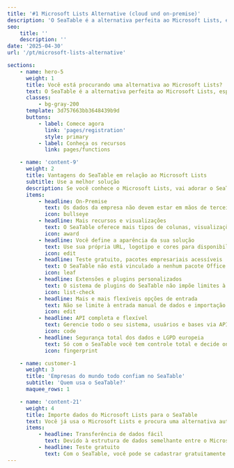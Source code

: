 ```yaml
---
title: '#1 Microsoft Lists Alternative (cloud und on-premise)'
description: 'O SeaTable é a alternativa perfeita ao Microsoft Lists, especialmente para empresas que não pretendem armazenar os seus dados na Microsoft Cloud, mas que pretendem manter o controlo total com um servidor auto-hospedado. O SeaTable é a única alternativa real no local.'
seo:
    title: ''
    description: ''
date: '2025-04-30'
url: '/pt/microsoft-lists-alternative'

sections:
    - name: hero-5
      weight: 1
      title: Você está procurando uma alternativa ao Microsoft Lists?
      text: O SeaTable é a alternativa perfeita ao Microsoft Lists, especialmente para empresas que não querem armazenar seus dados na nuvem da Microsoft, mas desejam ter controle total com um servidor auto-hospedado. O SeaTable é a única verdadeira alternativa on-premise.
      classes:
          - bg-gray-200
      template: 3d757663bb3648439b9d
      buttons:
          - label: Comece agora
            link: 'pages/registration'
            style: primary
          - label: Conheça os recursos
            link: pages/functions

    - name: 'content-9'
      weight: 2
      title: Vantagens do SeaTable em relação ao Microsoft Lists
      subtitle: Use a melhor solução
      description: Se você conhece o Microsoft Lists, vai adorar o SeaTable. O SeaTable oferece mais recursos e, como única alternativa, a possibilidade de rodar o SeaTable em seu próprio servidor, no seu data center, com seu domínio e identidade visual.
      items:
          - headline: On-Premise
            text: Os dados da empresa não devem estar em mãos de terceiros, mas sim em um sistema SeaTable auto-hospedado.<br><br>O Microsoft Lists só está disponível como parte do Office 365 na nuvem da Microsoft. Com o SeaTable, você decide onde instalar seu sistema e quem tem acesso aos seus dados.<br><br>O SeaTable roda tanto em servidores Linux quanto Windows, dedicados ou virtualizados. Até mesmo operação em cluster é possível.
            icon: bullseye
          - headline: Mais recursos e visualizações
            text: O SeaTable oferece mais tipos de colunas, visualizações e opções de entrada.<br><br>Com mais de 20 tipos de colunas, o SeaTable oferece muito mais possibilidades de coleta de dados do que o Microsoft Lists.<br><br>Apenas o SeaTable permite vincular planilhas, entrada de dados via formulários web e exibe os dados em Kanban ou gráficos.
            icon: award
          - headline: Você define a aparência da sua solução
            text: Use sua própria URL, logotipo e cores para disponibilizar o SeaTable aos seus colaboradores.<br><br>Não é possível personalizar o Microsoft Lists de acordo com a identidade visual da sua empresa, assim como outros produtos do Office 365. Você precisa aceitar o que é oferecido.<br><br>O SeaTable é exatamente o oposto. Você escolhe a URL de acesso, as cores e o logotipo, e até mesmo os templates do SeaTable podem ser personalizados.
            icon: edit
          - headline: Teste gratuito, pacotes empresariais acessíveis
            text: O SeaTable não está vinculado a nenhum pacote Office. Você pode testar o SeaTable facilmente na nuvem.<br><br>O SeaTable está disponível em várias versões. O SeaTable Cloud oferece todas as funcionalidades para o usuário, para que você possa testar o SeaTable com comodidade. O servidor SeaTable também pode ser instalado e testado gratuitamente e sem compromisso com até três usuários.
            icon: leaf
          - headline: Extensões e plugins personalizados
            text: O sistema de plugins do SeaTable não impõe limites à sua criatividade.<br><br>Precisa de uma visualização especial para dados geográficos? Sem problemas!<br><br>O SeaTable oferece um sistema próprio de plugins, permitindo expandir e adaptar as funcionalidades do SeaTable conforme suas necessidades.
            icon: list-check
          - headline: Mais e mais flexíveis opções de entrada
            text: Não se limite à entrada manual de dados e importação do Excel com o Microsoft Lists.<br><br>O Microsoft Lists oferece menos opções de entrada de dados do que o SeaTable. Use formulários web, links de compartilhamento e “Data Collection Sheets” para permitir que colaboradores ou parceiros coletem dados. Assim, você pode consolidar todas as informações em um único sistema.
            icon: edit
          - headline: API completa e flexível
            text: Gerencie todo o seu sistema, usuários e bases via API.<br><br>O Microsoft Lists não oferece interface de API, tornando difícil a integração com suas próprias soluções.<br><br>A API do SeaTable facilita tudo isso. Você tem acesso a todas as funções de API para modificar dados dentro de uma base, além de várias outras chamadas para usuários, líderes de equipe e administradores. Confira nossa [API Reference](https://api.seatable.io).
            icon: code
          - headline: Segurança total dos dados e LGPD europeia
            text: Só com o SeaTable você tem controle total e decide onde seus dados são armazenados.<br><br>A Microsoft é uma empresa americana e armazena seus dados em data centers nos EUA. Se isso não for um problema para você, ótimo. Mas se quiser controle total sobre o fluxo e o local de armazenamento dos dados, use seu próprio servidor SeaTable. Assim, você pode usar o SeaTable para dados sensíveis, pessoais ou em áreas que exigem maior proteção. Só um sistema on-premise permite isso.
            icon: fingerprint

    - name: customer-1
      weight: 3
      title: 'Empresas do mundo todo confiam no SeaTable'
      subtitle: 'Quem usa o SeaTable?'
      maquee_rows: 1

    - name: 'content-21'
      weight: 4
      title: Importe dados do Microsoft Lists para o SeaTable
      text: Você já usa o Microsoft Lists e procura uma alternativa auto-hospedada. A transferência dos seus dados do Lists para o SeaTable é muito simples via exportação e importação.
      items:
          - headline: Transferência de dados fácil
            text: Devido à estrutura de dados semelhante entre o Microsoft Lists e o SeaTable, você pode migrar suas tabelas existentes para o SeaTable sem dificuldades. Basta exportar suas tabelas como arquivo CSV e importar no SeaTable. Não poderia ser mais fácil.
          - headline: Teste gratuito
            text: Com o SeaTable, você pode se cadastrar gratuitamente e sem compromisso. Assim, você pode testar a migração de dados sem preocupações.
---
```

